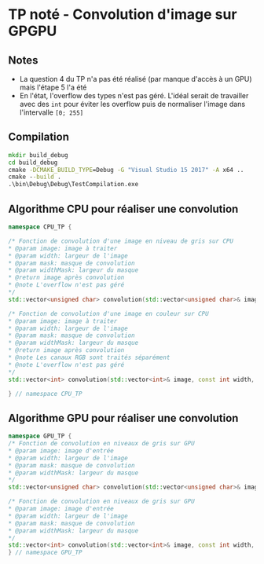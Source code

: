 # TP noté - Convolution d'image sur GPGPU

## Notes

- La question 4 du TP n'a pas été réalisé (par manque d'accès à un GPU) mais l'étape 5 l'a été
- En l'état, l'overflow des types n'est pas géré. L'idéal serait de travailler avec des `int` pour éviter les overflow puis de normaliser l'image dans l'intervalle `[0; 255]`

## Compilation

```cmd
mkdir build_debug
cd build_debug
cmake -DCMAKE_BUILD_TYPE=Debug -G "Visual Studio 15 2017" -A x64 ..
cmake --build .
.\bin\Debug\Debug\TestCompilation.exe
```

## Algorithme CPU pour réaliser une convolution

```cpp
namespace CPU_TP {

/* Fonction de convolution d'une image en niveau de gris sur CPU
* @param image: image à traiter
* @param width: largeur de l'image
* @param mask: masque de convolution
* @param widthMask: largeur du masque
* @return image après convolution
* @note L'overflow n'est pas géré
*/
std::vector<unsigned char> convolution(std::vector<unsigned char>& image, const int width, const std::vector<int>& mask, const int widthMask);

/* Fonction de convolution d'une image en couleur sur CPU
* @param image: image à traiter
* @param width: largeur de l'image
* @param mask: masque de convolution
* @param widthMask: largeur du masque
* @return image après convolution
* @note Les canaux RGB sont traités séparément
* @note L'overflow n'est pas géré
*/
std::vector<int> convolution(std::vector<int>& image, const int width, const std::vector<int>& mask, const int widthMask);

} // namespace CPU_TP
```

## Algorithme GPU pour réaliser une convolution

```cpp
namespace GPU_TP {
/* Fonction de convolution en niveaux de gris sur GPU
* @param image: image d'entrée
* @param width: largeur de l'image
* @param mask: masque de convolution
* @param widthMask: largeur du masque
*/
std::vector<unsigned char> convolution(std::vector<unsigned char>& image, const int width, const std::vector<char>& mask, const int widthMask);

/* Fonction de convolution en niveaux de gris sur GPU
* @param image: image d'entrée
* @param width: largeur de l'image
* @param mask: masque de convolution
* @param widthMask: largeur du masque
*/
std::vector<int> convolution(std::vector<int>& image, const int width, const std::vector<int>& mask, const int widthMask);
} // namespace GPU_TP
```

